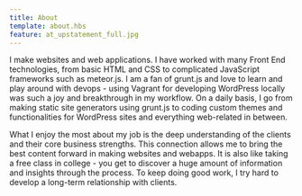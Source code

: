 ```yaml
---
title: About
template: about.hbs
feature: at_upstatement_full.jpg
---
```


I make websites and web applications. I have worked with many Front End technologies, from basic HTML and CSS to complicated JavaScript frameworks such as meteor.js. I am a fan of grunt.js and love to learn and play around with devops - using Vagrant for developing WordPress locally was such a joy and breakthrough in my workflow. On a daily basis, I go from making static site generators using grunt.js to coding custom themes and functionalities for WordPress sites and everything web-related in between.

What I enjoy the most about my job is the deep understanding of the clients and their core business strengths. This connection allows me to bring the best content forward in making websites and webapps. It is also like taking a free class in college - you get to discover a huge amount of information and insights through the process. To keep doing good work, I try hard to develop a long-term relationship with clients.
